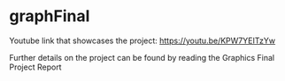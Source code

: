 # graphFinal
Youtube link that showcases the project: 
https://youtu.be/KPW7YEITzYw

Further details on the project can be found by reading the Graphics Final Project Report
